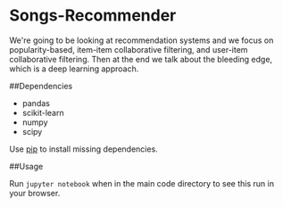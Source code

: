 # Songs-Recommender


We're going to be looking at recommendation systems and we focus on popularity-based, item-item collaborative filtering, and user-item collaborative filtering. Then at the end we talk about the bleeding edge, which is a deep learning approach. 


##Dependencies

* pandas
* scikit-learn
* numpy
* scipy

Use [pip](https://pip.pypa.io/en/stable/) to install missing dependencies. 


##Usage

Run `jupyter notebook` when in the main code directory to see this run in your browser.

 
